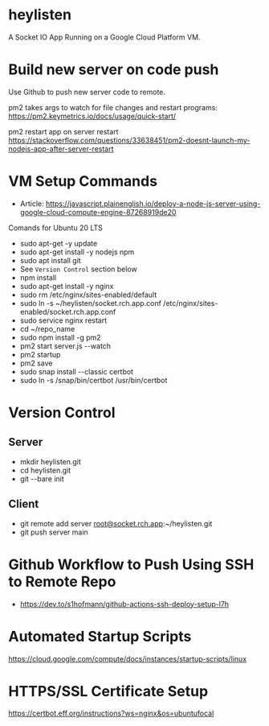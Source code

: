 # heylisten

A Socket IO App Running on a Google Cloud Platform VM.

# Build new server on code push

Use Github to push new server code to remote.

pm2 takes args to watch for file changes and restart programs: https://pm2.keymetrics.io/docs/usage/quick-start/

pm2 restart app on server restart
https://stackoverflow.com/questions/33638451/pm2-doesnt-launch-my-nodejs-app-after-server-restart

# VM Setup Commands
- Article: https://javascript.plainenglish.io/deploy-a-node-js-server-using-google-cloud-compute-engine-87268919de20

Comands for Ubuntu 20 LTS

- sudo apt-get -y update
- sudo apt-get install -y nodejs npm
- sudo apt install git
- See `Version Control` section below
- npm install
- sudo apt-get install -y nginx
- sudo rm /etc/nginx/sites-enabled/default
- sudo ln -s ~/heylisten/socket.rch.app.conf /etc/nginx/sites-enabled/socket.rch.app.conf
- sudo service nginx restart
- cd ~/repo_name
- sudo npm install -g pm2
- pm2 start server.js --watch
- pm2 startup
- pm2 save
- sudo snap install --classic certbot
- sudo ln -s /snap/bin/certbot /usr/bin/certbot

# Version Control

## Server
- mkdir heylisten.git
- cd heylisten.git
- git --bare init

## Client
- git remote add server root@socket.rch.app:~/heylisten.git
- git push server main

# Github Workflow to Push Using SSH to Remote Repo
- https://dev.to/s1hofmann/github-actions-ssh-deploy-setup-l7h

# Automated Startup Scripts

https://cloud.google.com/compute/docs/instances/startup-scripts/linux

# HTTPS/SSL Certificate Setup

https://certbot.eff.org/instructions?ws=nginx&os=ubuntufocal
